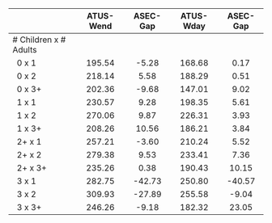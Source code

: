 
|                      |    ATUS-Wend |     ASEC-Gap |    ATUS-Wday |     ASEC-Gap |
| -------------------- | :----------: | :----------: | :----------: | :----------: |
| # Children x # Adults |              |              |              |              |
| &nbsp;&nbsp;0 x 1    |       195.54 |        -5.28 |       168.68 |         0.17 |
| &nbsp;&nbsp;0 x 2    |       218.14 |         5.58 |       188.29 |         0.51 |
| &nbsp;&nbsp;0 x 3+   |       202.36 |        -9.68 |       147.01 |         9.02 |
| &nbsp;&nbsp;1 x 1    |       230.57 |         9.28 |       198.35 |         5.61 |
| &nbsp;&nbsp;1 x 2    |       270.06 |         9.87 |       226.31 |         3.93 |
| &nbsp;&nbsp;1 x 3+   |       208.26 |        10.56 |       186.21 |         3.84 |
| &nbsp;&nbsp;2+ x 1   |       257.21 |        -3.60 |       210.24 |         5.52 |
| &nbsp;&nbsp;2+ x 2   |       279.38 |         9.53 |       233.41 |         7.36 |
| &nbsp;&nbsp;2+ x 3+  |       235.26 |         0.38 |       190.43 |        10.15 |
| &nbsp;&nbsp;3 x 1    |       282.75 |       -42.73 |       250.80 |       -40.57 |
| &nbsp;&nbsp;3 x 2    |       309.93 |       -27.89 |       255.58 |        -9.04 |
| &nbsp;&nbsp;3 x 3+   |       246.26 |        -9.18 |       182.32 |        23.05 |

